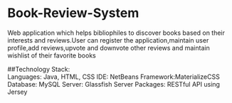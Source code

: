 # Book-Review-System
Web application which helps bibliophiles to discover books based on their interests and reviews.User can register the application,maintain user profile,add reviews,upvote and downvote other reviews and maintain wishlist of their favorite books

##Technology Stack:\
Languages: Java, HTML, CSS
IDE: NetBeans
Framework:MaterializeCSS
Database: MySQL
Server: Glassfish Server
Packages: RESTful API using Jersey


